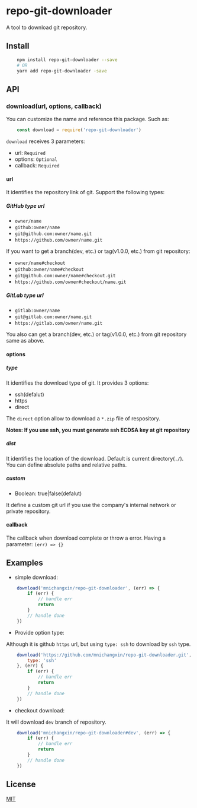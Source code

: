 # repo-git-downloader

A tool to download git repository.

## Install

```sh
    npm install repo-git-downloader --save
    # OR
    yarn add repo-git-downloader -save
```

## API

### download(url, options, callback)

You can customize the name and reference this package. Such as:

``` js
    const download = require('repo-git-downloader')
```

`download` receives 3 parameters:

* url: `Required`
* options: `Optional`
* callback: `Required`

#### url

It identifies the repository link of git. Support the following types:

##### GitHub type url

* `owner/name`
* `github:owner/name`
* `git@github.com:owner/name.git`
* `https://github.com/owner/name.git`

If you want to get a branch(dev, etc.) or tag(v1.0.0, etc.) from git repository:

* `owner/name#checkout`
* `github:owner/name#checkout`
* `git@github.com:owner/name#checkout.git`
* `https://github.com/owner#checkout/name.git`

##### GitLab type url

* `gitlab:owner/name`
* `git@gitlab.com:owner/name.git`
* `https://gitlab.com/owner/name.git`

You also can get a branch(dev, etc.) or tag(v1.0.0, etc.) from git repository same as above.

#### options

##### type

It identifies the download type of git. It provides 3 options:

* ssh(defalut)
* https
* direct

The `direct` option allow to download a `*.zip` file of respository.

**Notes: If you use ssh, you must generate ssh ECDSA key at git repository**

##### dist

It identifies the location of the download. Default is current directory(`./`). You can define absolute paths and relative paths.

##### custom

* Boolean: true|false(defalut)

It define a custom git url if you use the company's internal network or private repository.

#### callback

The callback when download complete or throw a error. Having a parameter: `(err) => {}`

## Examples

* simple download:

``` js
    download('mnichangxin/repo-git-downloader', (err) => {
        if (err) {
            // handle err
            return
        }
        // handle done
    })
```

* Provide option type:

Although it is github `https` url, but using `type: ssh` to download by `ssh` type.

``` js
    download('https://github.com/mnichangxin/repo-git-downloader.git', {
        type: 'ssh'
    }, (err) {
        if (err) {
            // handle err
            return
        }
        // handle done
    })
```

* checkout download:

It will download `dev` branch of repository.

``` js
    download('mnichangxin/repo-git-downloader#dev', (err) => {
        if (err) {
            // handle err
            return
        }
        // handle done
    })
```

## License

[MIT](http://opensource.org/licenses/MIT)
